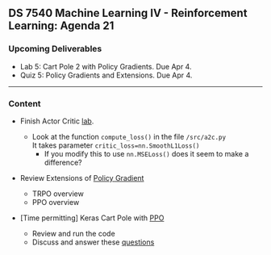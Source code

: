 ## DS 7540 Machine Learning IV - Reinforcement Learning: Agenda 21


### Upcoming Deliverables

- Lab 5: Cart Pole 2 with Policy Gradients. Due Apr 4.
- Quiz 5: Policy Gradients and Extensions. Due Apr 4.


---

### Content


- Finish Actor Critic [lab](https://github.com/Lucasc-99/Actor-Critic/tree/master).

  - Look at the function `compute_loss()` in the file `/src/a2c.py`  
    It takes parameter `critic_loss=nn.SmoothL1Loss()`
    - If you modify this to use `nn.MSELoss()` does it seem to make a difference?   

- Review Extensions of [Policy Gradient](https://github.com/UVADS/reinforcement_learning/blob/main/08_policy_gradients_extensions/policy_gradients_extensions.ppt)
  - TRPO overview
  - PPO overview

- [Time permitting] Keras Cart Pole with [PPO](https://keras.io/examples/rl/ppo_cartpole/)
  - Review and run the code
  - Discuss and answer these [questions](https://github.com/UVADS/reinforcement_learning/blob/main/08_policy_gradients_extensions/keras_ppo_discussion_questions.txt)
